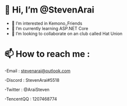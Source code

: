 # 👋 Hi, I’m @StevenArai
- 👀 I’m interested in Kemono_Friends
- 🌱 I’m currently learning ASP.NET Core
- 💞️ I’m looking to collaborate on an club called Hat Union
# 📫 How to reach me :

  -Email : stevenarai@outlook.com

  -Discord : StevenArai#5518
  
  -Twitter : @AraiSteven
  
  -TencentQQ : 1207468774

<!---
StevenArai/StevenArai is a ✨ special ✨ repository because its `README.md` (this file) appears on your GitHub profile.
You can click the Preview link to take a look at your changes.
--->
